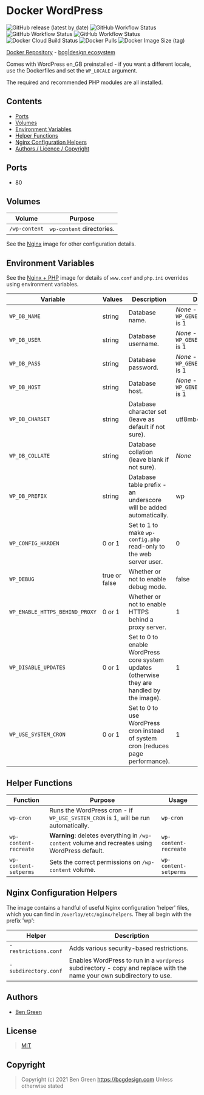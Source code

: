 # Docker WordPress

![GitHub release (latest by date)](https://img.shields.io/github/v/release/bencgreen/docker-wordpress) ![GitHub Workflow Status](https://img.shields.io/github/workflow/status/bencgreen/docker-wordpress/dev-php7_3?label=github+7.3) ![GitHub Workflow Status](https://img.shields.io/github/workflow/status/bencgreen/docker-wordpress/dev-php7_4?label=github+7.4) ![GitHub Workflow Status](https://img.shields.io/github/workflow/status/bencgreen/docker-wordpress/dev-php8_0?label=github+8.0) ![Docker Cloud Build Status](https://img.shields.io/docker/cloud/build/bcgdesign/wordpress?label=docker) ![Docker Pulls](https://img.shields.io/docker/pulls/bcgdesign/wordpress?label=pulls) ![Docker Image Size (tag)](https://img.shields.io/docker/image-size/bcgdesign/wordpress/latest?label=size)

[Docker Repository](https://hub.docker.com/r/bcgdesign/wordpress) - [bcg|design ecosystem](https://github.com/bencgreen/docker)

Comes with WordPress en_GB preinstalled - if you want a different locale, use the Dockerfiles and set the `WP_LOCALE` argument.

The required and recommended PHP modules are all installed.

## Contents

* [Ports](#ports)
* [Volumes](#volumes)
* [Environment Variables](#environment-variables)
* [Helper Functions](#helper-functions)
* [Nginx Configuration Helpers](#nginx-configuration-helpers)
* [Authors / Licence / Copyright](#authors)

## Ports

* 80

## Volumes

| Volume         | Purpose                   |
| -------------- | ------------------------- |
| `/wp-content`  | `wp-content` directories. |

See the [Nginx](https://github.com/bencgreen/docker-nginx) image for other configuration details.

## Environment Variables

See the [Nginx + PHP](https://github.com/bencgreen/docker-nginx-php) image for details of `www.conf` and `php.ini` overrides using environment variables.

| Variable                       | Values        | Description                                                                                 | Default                                        |
| ------------------------------ | ------------- | ------------------------------------------------------------------------------------------- | ---------------------------------------------- |
| `WP_DB_NAME`                   | string        | Database name.                                                                              | *None* - required if `WP_GENERATE_CONFIG` is 1 |
| `WP_DB_USER`                   | string        | Database username.                                                                          | *None* - required if `WP_GENERATE_CONFIG` is 1 |
| `WP_DB_PASS`                   | string        | Database password.                                                                          | *None* - required if `WP_GENERATE_CONFIG` is 1 |
| `WP_DB_HOST`                   | string        | Database host.                                                                              | *None* - required if `WP_GENERATE_CONFIG` is 1 |
| `WP_DB_CHARSET`                | string        | Database character set (leave as default if not sure).                                      | utf8mb4                                        |
| `WP_DB_COLLATE`                | string        | Database collation (leave blank if not sure).                                               | *None*                                         |
| `WP_DB_PREFIX`                 | string        | Database table prefix - an underscore will be added automatically.                          | wp                                             |
| `WP_CONFIG_HARDEN`             | 0 or 1        | Set to 1 to make `wp-config.php` read-only to the web server user.                          | 0                                              |
| `WP_DEBUG`                     | true or false | Whether or not to enable debug mode.                                                        | false                                          |
| `WP_ENABLE_HTTPS_BEHIND_PROXY` | 0 or 1        | Whether or not to enable HTTPS behind a proxy server.                                       | 1                                              |
| `WP_DISABLE_UPDATES`           | 0 or 1        | Set to 0 to enable WordPress core system updates (otherwise they are handled by the image). | 1                                              |
| `WP_USE_SYSTEM_CRON`           | 0 or 1        | Set to 0 to use WordPress cron instead of system cron (reduces page performance).           | 1                                              |

## Helper Functions

| Function              | Purpose                                                                                        | Usage                 |
| --------------------- | ---------------------------------------------------------------------------------------------- | --------------------- |
| `wp-cron`             | Runs the WordPress cron - if `WP_USE_SYSTEM_CRON` is 1, will be run automatically.             | `wp-cron`             |
| `wp-content-recreate` | **Warning**: deletes everything in `/wp-content` volume and recreates using WordPress default. | `wp-content-recreate` |
| `wp-content-setperms` | Sets the correct permissions on `/wp-content` volume.                                          | `wp-content-setperms` |

## Nginx Configuration Helpers

The image contains a handful of useful Nginx configuration 'helper' files, which you can find in `/overlay/etc/nginx/helpers`.  They all begin with the prefix 'wp':

| Helper               | Description                                                                                                           |
| -------------------- | --------------------------------------------------------------------------------------------------------------------- |
| `-restrictions.conf` | Adds various security-based restrictions.                                                                             |
| `-subdirectory.conf` | Enables WordPress to run in a `wordpress` subdirectory - copy and replace with the name your own subdirectory to use. |

## Authors

* [Ben Green](https://github.com/bencgreen)

## License

> [MIT](https://bcg.mit-license.org/2020)

## Copyright

> Copyright (c) 2021 Ben Green <https://bcgdesign.com>
> Unless otherwise stated
